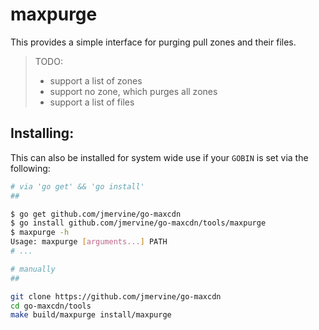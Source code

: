 maxpurge
========

This provides a simple interface for purging pull zones and their files.

> TODO:
>
> - support a list of zones
> - support no zone, which purges all zones
> - support a list of files

Installing:
-----------

This can also be installed for system wide use if your `GOBIN` is set via the following:

```bash
# via 'go get' && 'go install'
##

$ go get github.com/jmervine/go-maxcdn
$ go install github.com/jmervine/go-maxcdn/tools/maxpurge
$ maxpurge -h
Usage: maxpurge [arguments...] PATH
# ...

# manually
##

git clone https://github.com/jmervine/go-maxcdn
cd go-maxcdn/tools
make build/maxpurge install/maxpurge
```
